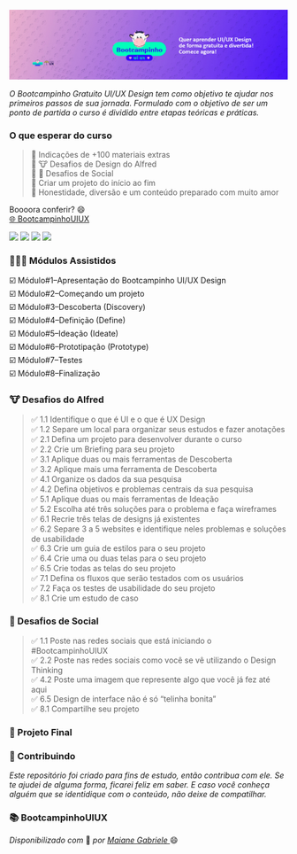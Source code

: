 
![](https://github.com/Diegojfsr/BootcampinhoUIUX2024/blob/main/Img/CapaBootcampinho.jpg)

_O Bootcampinho Gratuito UI/UX Design tem como objetivo te ajudar nos primeiros passos de sua jornada. Formulado com o objetivo de ser um ponto de partida o curso é dividido entre etapas teóricas e práticas._

### O que esperar do curso
> 💙 Indicações de +100 materiais extras  
> 💙 🐮 Desafios de Design do Alfred  
> 💙 🤳 Desafios de Social  
> 💙 Criar um projeto do início ao fim  
> 💙 Honestidade, diversão e um conteúdo preparado com muito amor

Boooora conferir? 😄  
[🌐 BootcampinhoUIUX](https://sheisacreative.com.br/curso/bootcampinho-ui-ux-design)


<!-- Tag centralizadora das Badges -->
<p float="center">
  
  [<img src="https://img.shields.io/badge/👨🏻‍💻 Módulos Assistidos-12100E?style=for-the-badge&logo=About&logoColor=white" height="40"></a>](https://)
  [<img src="https://img.shields.io/badge/🐮 Desafios do Alfred-12100E?style=for-the-badge&logo=About&logoColor=white" height="40"></a>](https://)
  [<img src="https://img.shields.io/badge/🤳 Desafios de Social-12100E?style=for-the-badge&logo=About&logoColor=white" height="40"></a>](https://)
  [<img src="https://img.shields.io/badge/🚩 Projeto Final-12100E?style=for-the-badge&logo=About&logoColor=white" height="40"></a>](https://)


</p>



### 👨🏻‍💻 Módulos Assistidos 
☑️ Módulo#1–Apresentação do Bootcampinho UI/UX Design  
☑️ Módulo#2–Começando um projeto  
☑️ Módulo#3–Descoberta (Discovery)  
☑️ Módulo#4–Definição (Define)  
☑️ Módulo#5–Ideação (Ideate)  
☑️ Módulo#6–Prototipação (Prototype)  
☑️ Módulo#7–Testes  
☑️ Módulo#8–Finalização


### 🐮 Desafios do Alfred
> ✅ 1.1 Identifique o que é UI e o que é UX Design  
> ✅ 1.2 Separe um local para organizar seus estudos e fazer anotações  
> ✅ 2.1 Defina um projeto para desenvolver durante o curso  
> ✅ 2.2 Crie um Briefing para seu projeto  
> ✅ 3.1 Aplique duas ou mais ferramentas de Descoberta  
> ✅ 3.2 Aplique mais uma ferramenta de Descoberta  
> ✅ 4.1 Organize os dados da sua pesquisa  
> ✅ 4.2 Defina objetivos e problemas centrais da sua pesquisa  
> ✅ 5.1 Aplique duas ou mais ferramentas de Ideação  
> ✅ 5.2 Escolha até três soluções para o problema e faça wireframes  
> ✅ 6.1 Recrie três telas de designs já existentes  
> ✅ 6.2 Separe 3 a 5 websites e identifique neles problemas e soluções de usabilidade  
> ✅ 6.3 Crie um guia de estilos para o seu projeto  
> ✅ 6.4 Crie uma ou duas telas para o seu projeto  
> ✅ 6.5 Crie todas as telas do seu projeto  
> ✅ 7.1 Defina os fluxos que serão testados com os usuários  
> ✅ 7.2 Faça os testes de usabilidade do seu projeto  
> ✅ 8.1 Crie um estudo de caso

### 🤳 Desafios de Social 

> ✅ 1.1 Poste nas redes sociais que está iniciando o #BootcampinhoUIUX  
> ✅ 2.2 Poste nas redes sociais como você se vê utilizando o Design Thinking  
> ✅ 4.2 Poste uma imagem que represente algo que você já fez até aqui  
> ✅ 6.5 Design de interface não é só “telinha bonita”  
> ✅ 8.1  Compartilhe seu projeto

 
### 🚩 Projeto Final
  <!-- ☑️ Projeto do módulo 1 -->



 ### 🤝 Contribuindo </h2>

 _Este repositório foi criado para fins de estudo, então contribua com ele. Se te ajudei de alguma forma, ficarei feliz em
saber. E caso você conheça alguém que se identidique com o conteúdo, não deixe de compatilhar._

### 📚 BootcampinhoUIUX
<em> Disponibilizado com </em> 💙 <em> por <a href="https://www.linkedin.com/in/sheisacreative/"> Maiane Gabriele </a> </em> 😄

